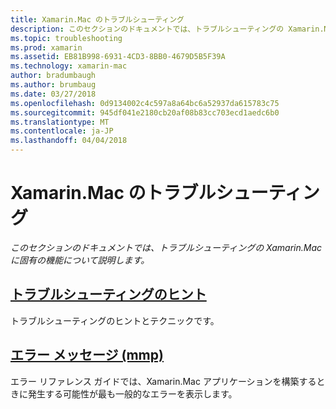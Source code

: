 ```yaml
---
title: Xamarin.Mac のトラブルシューティング
description: このセクションのドキュメントでは、トラブルシューティングの Xamarin.Mac に固有の機能について説明します。
ms.topic: troubleshooting
ms.prod: xamarin
ms.assetid: EB81B998-6931-4CD3-8BB0-4679D5B5F39A
ms.technology: xamarin-mac
author: bradumbaugh
ms.author: brumbaug
ms.date: 03/27/2018
ms.openlocfilehash: 0d9134002c4c597a8a64bc6a52937da615783c75
ms.sourcegitcommit: 945df041e2180cb20af08b83cc703ecd1aedc6b0
ms.translationtype: MT
ms.contentlocale: ja-JP
ms.lasthandoff: 04/04/2018
---
```

# <a name="xamarinmac-troubleshooting"></a>Xamarin.Mac のトラブルシューティング 

_このセクションのドキュメントでは、トラブルシューティングの Xamarin.Mac に固有の機能について説明します。_

##  <a name="troubleshooting-tipsmactroubleshootingtroubleshootingmd"></a>[トラブルシューティングのヒント](~/mac/troubleshooting/troubleshooting.md)

トラブルシューティングのヒントとテクニックです。

##  <a name="errors-messages-mmpmactroubleshootingmmp-errorsmd"></a>[エラー メッセージ (mmp)](~/mac/troubleshooting/mmp-errors.md)

エラー リファレンス ガイドでは、Xamarin.Mac アプリケーションを構築するときに発生する可能性が最も一般的なエラーを表示します。

